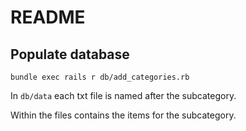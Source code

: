 # README

## Populate database
`bundle exec rails r db/add_categories.rb`

In `db/data` each txt file is named after the subcategory.
 
Within the files contains the items for the subcategory.